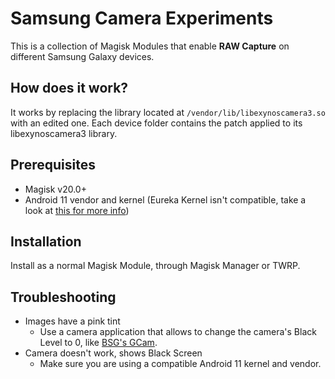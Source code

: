 # Samsung Camera Experiments

This is a collection of Magisk Modules that enable **RAW Capture** on different Samsung Galaxy devices.

## How does it work?
It works by replacing the library located at <code>/vendor/lib/libexynoscamera3.so</code> with an edited one. Each device folder contains the patch applied to its libexynoscamera3 library.

## Prerequisites
- Magisk v20.0+
- Android 11 vendor and kernel (Eureka Kernel isn't compatible, take a look at [this for more info](https://forum.xda-developers.com/t/magisk-module-enable-raw-capture.4350059/post-86110713))

## Installation
Install as a normal Magisk Module, through Magisk Manager or TWRP.

## Troubleshooting
- Images have a pink tint
	- Use a camera application that allows to change the camera's Black Level to 0, like [BSG's GCam](https://www.celsoazevedo.com/files/android/google-camera/dev-bsg/f/dl61/).
- Camera doesn't work, shows Black Screen
  - Make sure you are using a compatible Android 11 kernel and vendor.